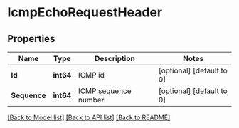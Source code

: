 # IcmpEchoRequestHeader

## Properties
Name | Type | Description | Notes
------------ | ------------- | ------------- | -------------
**Id** | **int64** | ICMP id | [optional] [default to 0]
**Sequence** | **int64** | ICMP sequence number | [optional] [default to 0]

[[Back to Model list]](../README.md#documentation-for-models) [[Back to API list]](../README.md#documentation-for-api-endpoints) [[Back to README]](../README.md)

